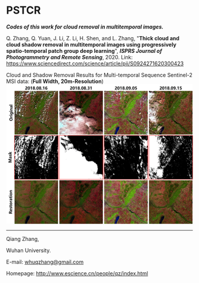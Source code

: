 # PSTCR

*__Codes of this work for cloud removal in multitemporal images.__*

Q. Zhang, Q. Yuan, J. Li, Z. Li, H. Shen, and L. Zhang, "__Thick cloud and cloud shadow removal in multitemporal images using progressively spatio-temporal patch group deep learning__", ***ISPRS Journal of Photogrammetry and Remote Sensing***, 2020.
Link: https://www.sciencedirect.com/science/article/pii/S0924271620300423


Cloud and Shadow Removal Results for Multi-temporal Sequence Sentinel-2 MSI data: (**Full Width, 20m-Resolution**)
<img src="Results.png" width="1217px"/>


---------------   

Qiang Zhang,

Wuhan University.

E-mail: whuqzhang@gmail.com

Homepage: http://www.escience.cn/people/qz/index.html
